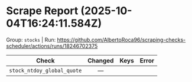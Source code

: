 # Scrape Report (2025-10-04T16:24:11.584Z)

Group: `stocks`  |  Run: https://github.com/AlbertoRoca96/scraping-checks-scheduler/actions/runs/18246702375

| Check | Changed | Keys | Error |
|---|:---:|:--|:--|
| `stock_ntdoy_global_quote` | — |  |  |
